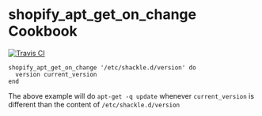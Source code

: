 shopify_apt_get_on_change Cookbook
==================

[![Travis CI](https://api.travis-ci.org/Shopify/shopify_apt_get_on_change.svg?branch=master)](https://travis-ci.org/Shopify/shopify_apt_get_on_change)

```
shopify_apt_get_on_change '/etc/shackle.d/version' do
  version current_version
end
```

The above example will do `apt-get -q update` whenever `current_version` is different than the content of `/etc/shackle.d/version`
